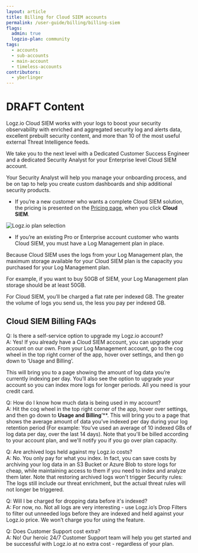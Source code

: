 ```yaml
---
layout: article
title: Billing for Cloud SIEM accounts 
permalink: /user-guide/billing/billing-siem
flags:
  admin: true
  logzio-plan: community
tags:
  - accounts
  - sub-accounts
  - main-account
  - timeless-accounts
contributors:
  - yberlinger
---
```


# DRAFT Content

Logz.io Cloud SIEM works with your logs to boost your security observability with enriched and aggregated security log and alerts data, excellent prebuilt security content, and more than 10 of the most useful external Threat Intelligence feeds.

We take you to the next level with a Dedicated Customer Success Engineer and a dedicated Security Analyst for your Enterprise level Cloud SIEM account.  

Your Security Analyst will help you manage your onboarding process, and be on tap to help you create custom dashboards and ship additional security products.

+  If you’re a new customer who wants a complete Cloud SIEM solution, the pricing is presented on the <a href = "https://logz.io/pricing/" target="_blank"> Pricing page</a>, when you click  **Cloud SIEM**.
  
  ![Logz.io plan selection](https://dytvr9ot2sszz.cloudfront.net/logz-docs/billing-charges/product-selection.png)

+ If you’re an existing Pro or Enterprise account customer who wants Cloud SIEM, you must have a Log Management plan in place. 

Because Cloud SIEM uses the logs from your Log Management plan, the maximum storage available for your Cloud SIEM plan is the capacity you purchased for your Log Management plan.

For example, if you want to buy 50GB of SIEM, your Log Management plan storage should be at least 50GB.

For Cloud SIEM, you’ll be charged a flat rate per indexed GB. The greater the volume of logs you send us, the less you pay per indexed GB.

## Cloud SIEM Billing FAQs

Q: Is there a self-service option to upgrade my Logz.io account? <br>
A: Yes! If you already have a Cloud SIEM account, you can upgrade your account on our own. From your Log Management account, go to the cog wheel in the top right corner of the app, hover over settings, and then go down to ‘Usage and Billing’. 

This will bring you to a page showing the amount of log data you’re currently indexing per day. You’ll also see the option to upgrade your account so you can index more logs for longer periods. All you need is your credit card.

Q: How do I know how much data is being used in my account?<br>
A: Hit the cog wheel in the top right corner of the app, hover over settings, and then go down to **Usage and Billing**’**. This will bring you to a page that shows the average amount of data you’ve indexed per day during your log retention period (For example: You’ve used an average of 10 indexed GBs of log data per day, over the last 14 days). Note that you'll be billed according to your account plan, and we'll notify you if you go over plan capacity. 

Q: Are archived logs held against my Logz.io costs? <br>
A: No. You only pay for what you index. In fact, you can save costs by archiving your log data in an S3 Bucket or Azure Blob to store logs for cheap, while maintaining access to them if you need to index and analyze them later. Note that restoring archived logs won't trigger Security rules: The logs still include our threat enrichment, but the actual threat rules will not longer be triggered.

Q: Will I be charged for dropping data before it's indexed?<br>
A: For now, no. Not all logs are very interesting - use Logz.io’s Drop Filters to filter out unneeded logs before they are indexed and held against your Logz.io price. We won’t charge you for using the feature.  <!-- This will be changed in the future, we will charge for dropping data-->

Q: Does Customer Support cost extra? <br>
A: No! Our heroic 24/7 Customer Support team will help you get started and be successful with Logz.io at no extra cost - regardless of your plan.

